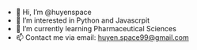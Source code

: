 - 👋 Hi, I’m @huyenspace
- 👀 I’m interested in Python and Javascrpit
- 🌱 I’m currently learning Pharmaceutical Sciences
- 📫 Contact me via email: huyen.space99@gmail.com

<!---
huyenspace/huyenspace is a ✨ special ✨ repository because its `README.md` (this file) appears on your GitHub profile.
You can click the Preview link to take a look at your changes.
--->
